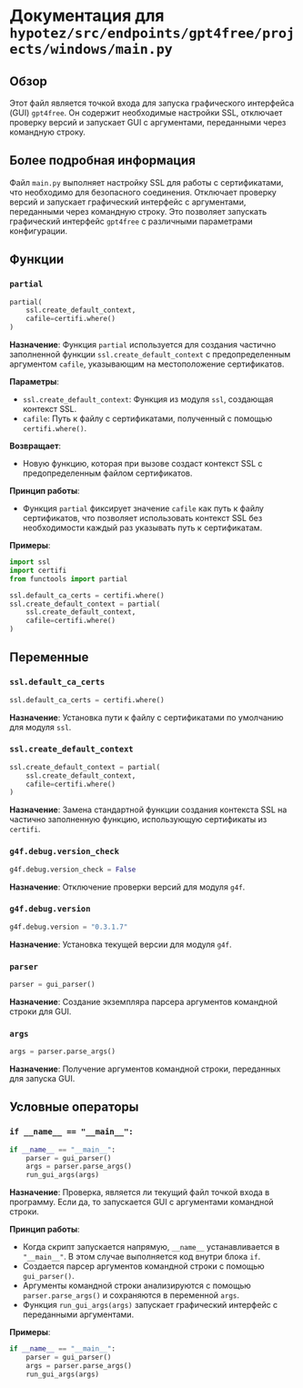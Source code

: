 # Документация для `hypotez/src/endpoints/gpt4free/projects/windows/main.py`

## Обзор

Этот файл является точкой входа для запуска графического интерфейса (GUI) `gpt4free`. Он содержит необходимые настройки SSL, отключает проверку версий и запускает GUI с аргументами, переданными через командную строку.

## Более подробная информация

Файл `main.py` выполняет настройку SSL для работы с сертификатами, что необходимо для безопасного соединения. Отключает проверку версий и запускает графический интерфейс с аргументами, переданными через командную строку. Это позволяет запускать графический интерфейс `gpt4free` с различными параметрами конфигурации.

## Функции

### `partial`

```python
partial(
    ssl.create_default_context,
    cafile=certifi.where()
)
```

**Назначение**: Функция `partial` используется для создания частично заполненной функции `ssl.create_default_context` с предопределенным аргументом `cafile`, указывающим на местоположение сертификатов.

**Параметры**:
- `ssl.create_default_context`: Функция из модуля `ssl`, создающая контекст SSL.
- `cafile`: Путь к файлу с сертификатами, полученный с помощью `certifi.where()`.

**Возвращает**:
- Новую функцию, которая при вызове создаст контекст SSL с предопределенным файлом сертификатов.

**Принцип работы**:
- Функция `partial` фиксирует значение `cafile` как путь к файлу сертификатов, что позволяет использовать контекст SSL без необходимости каждый раз указывать путь к сертификатам.

**Примеры**:

```python
import ssl
import certifi
from functools import partial

ssl.default_ca_certs = certifi.where()
ssl.create_default_context = partial(
    ssl.create_default_context,
    cafile=certifi.where()
)
```

## Переменные

### `ssl.default_ca_certs`

```python
ssl.default_ca_certs = certifi.where()
```

**Назначение**: Установка пути к файлу с сертификатами по умолчанию для модуля `ssl`.

### `ssl.create_default_context`

```python
ssl.create_default_context = partial(
    ssl.create_default_context,
    cafile=certifi.where()
)
```

**Назначение**: Замена стандартной функции создания контекста SSL на частично заполненную функцию, использующую сертификаты из `certifi`.

### `g4f.debug.version_check`

```python
g4f.debug.version_check = False
```

**Назначение**: Отключение проверки версий для модуля `g4f`.

### `g4f.debug.version`

```python
g4f.debug.version = "0.3.1.7"
```

**Назначение**: Установка текущей версии для модуля `g4f`.

### `parser`

```python
parser = gui_parser()
```

**Назначение**: Создание экземпляра парсера аргументов командной строки для GUI.

### `args`

```python
args = parser.parse_args()
```

**Назначение**: Получение аргументов командной строки, переданных для запуска GUI.

## Условные операторы

### `if __name__ == "__main__":`

```python
if __name__ == "__main__":
    parser = gui_parser()
    args = parser.parse_args()
    run_gui_args(args)
```

**Назначение**: Проверка, является ли текущий файл точкой входа в программу. Если да, то запускается GUI с аргументами командной строки.

**Принцип работы**:
- Когда скрипт запускается напрямую, `__name__` устанавливается в `"__main__"`. В этом случае выполняется код внутри блока `if`.
- Создается парсер аргументов командной строки с помощью `gui_parser()`.
- Аргументы командной строки анализируются с помощью `parser.parse_args()` и сохраняются в переменной `args`.
- Функция `run_gui_args(args)` запускает графический интерфейс с переданными аргументами.

**Примеры**:

```python
if __name__ == "__main__":
    parser = gui_parser()
    args = parser.parse_args()
    run_gui_args(args)